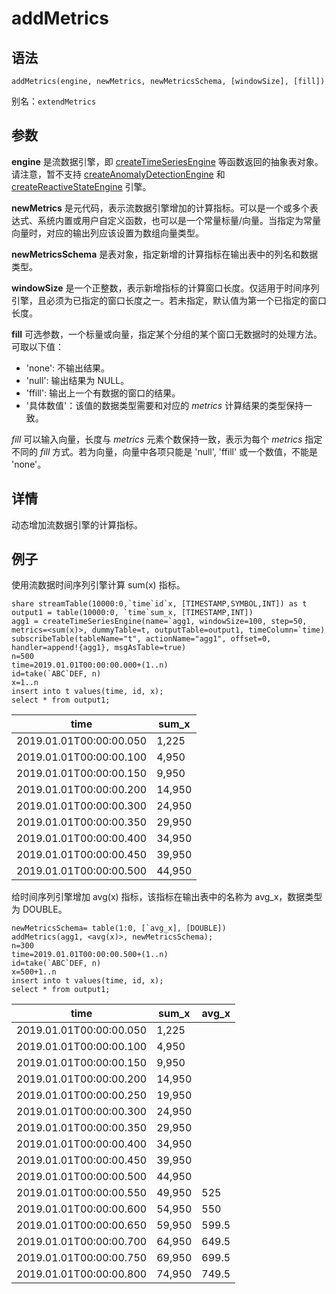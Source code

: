 # addMetrics

## 语法

`addMetrics(engine, newMetrics, newMetricsSchema,
[windowSize], [fill])`

别名：`extendMetrics`

## 参数

**engine** 是流数据引擎，即 [createTimeSeriesEngine](../c/createTimeSeriesEngine.html) 等函数返回的抽象表对象。请注意，暂不支持 [createAnomalyDetectionEngine](../c/createAnomalyDetectionEngine.html) 和 [createReactiveStateEngine](../c/createReactiveStateEngine.html) 引擎。

**newMetrics**
是元代码，表示流数据引擎增加的计算指标。可以是一个或多个表达式、系统内置或用户自定义函数，也可以是一个常量标量/向量。当指定为常量向量时，对应的输出列应该设置为数组向量类型。

**newMetricsSchema** 是表对象，指定新增的计算指标在输出表中的列名和数据类型。

**windowSize**
是一个正整数，表示新增指标的计算窗口长度。仅适用于时间序列引擎，且必须为已指定的窗口长度之一。若未指定，默认值为第一个已指定的窗口长度。

**fill** 可选参数，一个标量或向量，指定某个分组的某个窗口无数据时的处理方法。可取以下值：

* 'none': 不输出结果。
* 'null': 输出结果为 NULL。
* 'ffill': 输出上一个有数据的窗口的结果。
* '具体数值'：该值的数据类型需要和对应的 *metrics* 计算结果的类型保持一致。

*fill* 可以输入向量，长度与 *metrics* 元素个数保持一致，表示为每个 *metrics* 指定不同的 *fill*
方式。若为向量，向量中各项只能是 'null', 'ffill' 或一个数值，不能是 'none'。

## 详情

动态增加流数据引擎的计算指标。

## 例子

使用流数据时间序列引擎计算 sum(x) 指标。

```
share streamTable(10000:0,`time`id`x, [TIMESTAMP,SYMBOL,INT]) as t
output1 = table(10000:0, `time`sum_x, [TIMESTAMP,INT])
agg1 = createTimeSeriesEngine(name=`agg1, windowSize=100, step=50, metrics=<sum(x)>, dummyTable=t, outputTable=output1, timeColumn=`time)
subscribeTable(tableName="t", actionName="agg1", offset=0, handler=append!{agg1}, msgAsTable=true)
n=500
time=2019.01.01T00:00:00.000+(1..n)
id=take(`ABC`DEF, n)
x=1..n
insert into t values(time, id, x);
select * from output1;
```

| time | sum\_x |
| --- | --- |
| 2019.01.01T00:00:00.050 | 1,225 |
| 2019.01.01T00:00:00.100 | 4,950 |
| 2019.01.01T00:00:00.150 | 9,950 |
| 2019.01.01T00:00:00.200 | 14,950 |
| 2019.01.01T00:00:00.300 | 24,950 |
| 2019.01.01T00:00:00.350 | 29,950 |
| 2019.01.01T00:00:00.400 | 34,950 |
| 2019.01.01T00:00:00.450 | 39,950 |
| 2019.01.01T00:00:00.500 | 44,950 |

给时间序列引擎增加 avg(x) 指标，该指标在输出表中的名称为 avg\_x，数据类型为 DOUBLE。

```
newMetricsSchema= table(1:0, [`avg_x], [DOUBLE])
addMetrics(agg1, <avg(x)>, newMetricsSchema);
n=300
time=2019.01.01T00:00:00.500+(1..n)
id=take(`ABC`DEF, n)
x=500+1..n
insert into t values(time, id, x);
select * from output1;
```

| time | sum\_x | avg\_x |
| --- | --- | --- |
| 2019.01.01T00:00:00.050 | 1,225 |  |
| 2019.01.01T00:00:00.100 | 4,950 |  |
| 2019.01.01T00:00:00.150 | 9,950 |  |
| 2019.01.01T00:00:00.200 | 14,950 |  |
| 2019.01.01T00:00:00.250 | 19,950 |  |
| 2019.01.01T00:00:00.300 | 24,950 |  |
| 2019.01.01T00:00:00.350 | 29,950 |  |
| 2019.01.01T00:00:00.400 | 34,950 |  |
| 2019.01.01T00:00:00.450 | 39,950 |  |
| 2019.01.01T00:00:00.500 | 44,950 |  |
| 2019.01.01T00:00:00.550 | 49,950 | 525 |
| 2019.01.01T00:00:00.600 | 54,950 | 550 |
| 2019.01.01T00:00:00.650 | 59,950 | 599.5 |
| 2019.01.01T00:00:00.700 | 64,950 | 649.5 |
| 2019.01.01T00:00:00.750 | 69,950 | 699.5 |
| 2019.01.01T00:00:00.800 | 74,950 | 749.5 |

